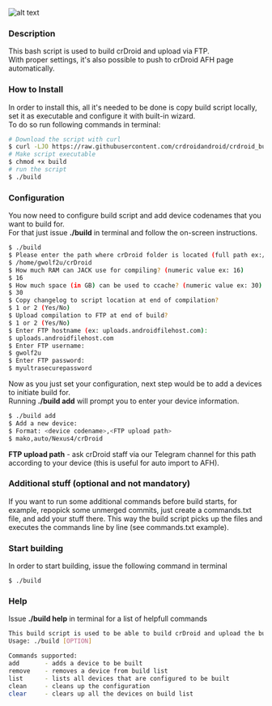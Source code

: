 ![alt text][logo]

 [logo]:https://crdroid.net/images/logo.png "crDroid Android Build Script" 
 
### Description ###

This bash script is used to build crDroid and upload via FTP.  
With proper settings, it's also possible to push to crDroid AFH page automatically.

### How to Install

In order to install this, all it's needed to be done is copy build script locally, set it as executable and configure it with built-in wizard.  
To do so run following commands in terminal:

```bash
# Download the script with curl
$ curl -LJO https://raw.githubusercontent.com/crdroidandroid/crdroid_build/9.0/build
# Make script executable
$ chmod +x build
# run the script
$ ./build
```

### Configuration

You now need to configure build script and add device codenames that you want to build for.  
For that just issue **./build** in terminal and follow the on-screen instructions.

```bash
$ ./build
$ Please enter the path where crDroid folder is located (full path ex:/home/<user>/crDroid)
$ /home/gwolf2u/crDroid
$ How much RAM can JACK use for compiling? (numeric value ex: 16)
$ 16
$ How much space (in GB) can be used to ccache? (numeric value ex: 30)
$ 30
$ Copy changelog to script location at end of compilation?
$ 1 or 2 (Yes/No)
$ Upload compilation to FTP at end of build?
$ 1 or 2 (Yes/No)
$ Enter FTP hostname (ex: uploads.androidfilehost.com):
$ uploads.androidfilehost.com
$ Enter FTP username:
$ gwolf2u
$ Enter FTP password:
$ myultrasecurepassword
```

Now as you just set your configuration, next step would be to add a devices to initiate build for.  
Running **./build add** will prompt you to enter your device information.  

```bash
$ ./build add
$ Add a new device:
$ Format: <device codename>,<FTP upload path>
$ mako,auto/Nexus4/crDroid
```

**FTP upload path** - ask crDroid staff via our Telegram channel for this path according to your device (this is useful for auto import to AFH).

### Additional stuff (optional and not mandatory)

If you want to run some additional commands before build starts, for example, repopick some unmerged commits, just create a commands.txt file, and add your stuff there.
This way the build script picks up the files and executes the commands line by line (see commands.txt example).

### Start building

In order to start building, issue the following command in terminal

    $ ./build

### Help

Issue **./build help** in terminal for a list of helpfull commands

```bash
This build script is used to be able to build crDroid and upload the builds over FTP
Usage: ./build [OPTION]

Commands supported:
add       - adds a device to be built
remove    - removes a device from build list
list      - lists all devices that are configured to be built
clean     - cleans up the configuration
clear     - clears up all the devices on build list
```
